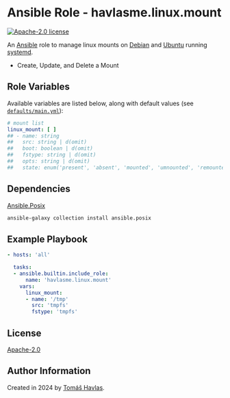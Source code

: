 Ansible Role - havlasme.linux.mount
===================================

[![Apache-2.0 license][license-image]][license-link]

An [Ansible](https://www.ansible.com/) role to manage linux mounts on [Debian](https://www.debian.org/) and [Ubuntu](https://ubuntu.com/) running [systemd](https://systemd.io/).

- Create, Update, and Delete a Mount

Role Variables
--------------

Available variables are listed below, along with default values (see [`defaults/main.yml`](defaults/main.yml)):

```yaml
# mount list
linux_mount: [ ]
## - name: string
##   src: string | d(omit)
##   boot: boolean | d(omit)
##   fstype: string | d(omit)
##   opts: string | d(omit)
##   state: enum('present', 'absent', 'mounted', 'umnounted', 'remounted') | d('mounted')
```

Dependencies
------------

[Ansible.Posix](https://docs.ansible.com/ansible/latest/collections/ansible/posix/index.html)

```bash
ansible-galaxy collection install ansible.posix
```

Example Playbook
----------------

```yaml
- hosts: 'all'

  tasks:
  - ansible.builtin.include_role:
      name: 'havlasme.linux.mount'
    vars:
      linux_mount:
      - name: '/tmp'
        src: 'tmpfs'
        fstype: 'tmpfs'
```

License
-------

[Apache-2.0][license-link]

Author Information
------------------

Created in 2024 by [Tomáš Havlas](https://havlas.me/).


[license-image]: https://img.shields.io/badge/license-Apache2.0-blue.svg?style=flat-square
[license-link]: ../../LICENSE
